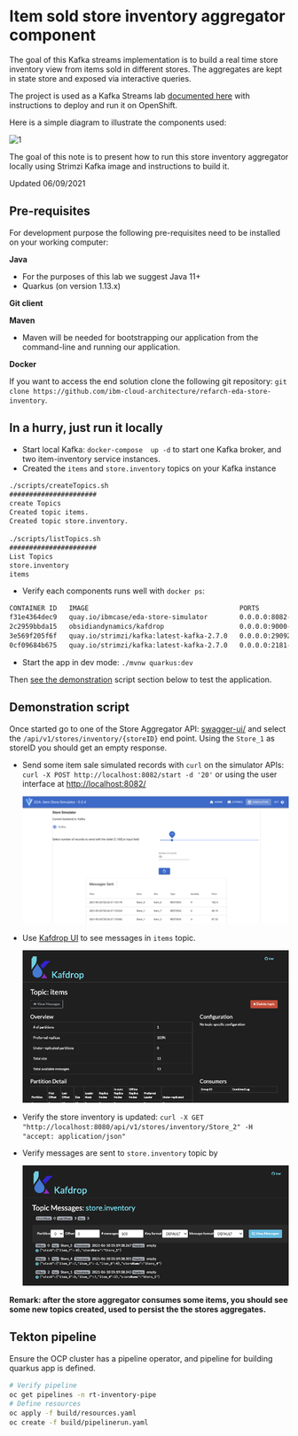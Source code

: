 # Item sold store inventory aggregator component

The goal of this  Kafka streams implementation is to build a real time store inventory view from items sold in different stores. 
The aggregates are kept in state store and exposed via interactive queries.

The project is used as a Kafka Streams lab [documented here](https://ibm-cloud-architecture.github.io/refarch-eda/use-cases/kafka-streams/lab-3/) with instructions to deploy and run it on OpenShift.

Here is a simple diagram to illustrate the components used:

 ![1](https://github.com/ibm-cloud-architecture/refarch-eda/blob/master/docs/src/pages/use-cases/kafka-streams/lab-3/images/inventory-components.png)

The goal of this note is to present how to run this store inventory aggregator locally using Strimzi Kafka image and instructions to build it.

Updated 06/09/2021

## Pre-requisites

For development purpose the following pre-requisites need to be installed on your working computer:

**Java**
- For the purposes of this lab we suggest Java 11+
- Quarkus (on version 1.13.x)

**Git client**

**Maven**
- Maven will be needed for bootstrapping our application from the command-line and running
our application.

**Docker**

If you want to access the end solution clone the following git repository: `git clone https://github.com/ibm-cloud-architecture/refarch-eda-store-inventory`.

## In a hurry, just run it locally

* Start local Kafka: `docker-compose  up -d` to start one Kafka broker, and two item-inventory service instances. 
* Created the `items` and `store.inventory` topics on your Kafka instance
 
 ```shell
 ./scripts/createTopics.sh 
######################
 create Topics
Created topic items.
Created topic store.inventory.

./scripts/listTopics.sh 
######################
 List Topics
store.inventory
items
 ```

* Verify each components runs well with `docker ps`:

```sh
CONTAINER ID   IMAGE                                      PORTS                     NAMES
f31e4364dec9   quay.io/ibmcase/eda-store-simulator        0.0.0.0:8082->8080/tcp    storesimulator
2c2959bbda15   obsidiandynamics/kafdrop                   0.0.0.0:9000->9000/tcp    kafdrop
3e569f205f6f   quay.io/strimzi/kafka:latest-kafka-2.7.0   0.0.0.0:29092->9092/tcp   kafka
0cf09684b675   quay.io/strimzi/kafka:latest-kafka-2.7.0   0.0.0.0:2181->2181/tcp    zookeeper
```

* Start the app in dev mode: `./mvnw quarkus:dev`

Then [see the demonstration](#demonstration-script) script section below to test the application.

## Demonstration script

Once started go to one of the Store Aggregator API: [swagger-ui/](http://localhost:8080/q/swagger-ui/) and select
the `​/api​/v1​/stores​/inventory​/{storeID}` end point. Using the `Store_1` as storeID you should get an empty response.

* Send some item sale simulated records with `curl` on the simulator APIs: `curl -X POST http://localhost:8082/start -d '20'` or using the user interface at [http://localhost:8082/](http://localhost:8082/)

  ![](./docs/store_simulator.png)

* Use [Kafdrop UI](http://localhost:9000/) to see messages in `items` topic.

  ![](./docs/kafdrop_items.png)

* Verify the store inventory is updated: `curl -X GET "http://localhost:8080/api/v1/stores/inventory/Store_2" -H  "accept: application/json"`
* Verify messages are sent to `store.inventory` topic by 

  ![](./docs/kafdrop_store_inventory.png)

**Remark: after the store aggregator consumes some items, you should see some new topics created, used to persist the 
the stores aggregates.**


## Tekton pipeline

Ensure the OCP cluster has a pipeline operator, and pipeline for building quarkus app is defined.

```sh
# Verify pipeline 
oc get pipelines -n rt-inventory-pipe
# Define resources
oc apply -f build/resources.yaml
oc create -f build/pipelinerun.yaml
```